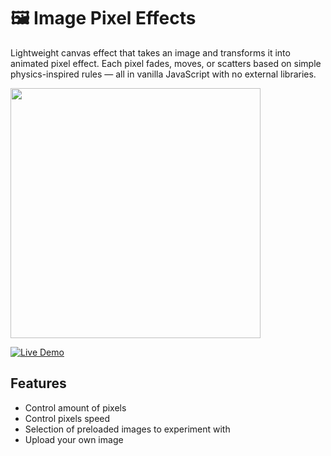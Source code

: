 # 🖼️ Image Pixel Effects

Lightweight canvas effect that takes an image and transforms it into animated pixel effect. Each pixel fades, moves, or scatters based on simple physics-inspired rules — all in vanilla JavaScript with no external libraries. 

<img src=https://github.com/Bulbasaur854/pixel-effects/blob/main/assets/sunflower.gif  height="400">

[![Live Demo](https://img.shields.io/badge/Live-Demo-green?style=for-the-badge)](https://bulbasaur854.github.io/pixel-effects/)

## Features

-  Control amount of pixels
-  Control pixels speed
-  Selection of preloaded images to experiment with
-  Upload your own image
